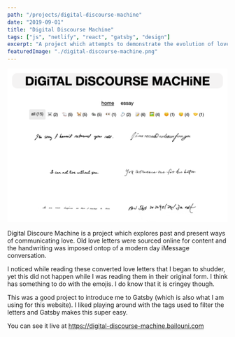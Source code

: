 ```yaml
---
path: "/projects/digital-discourse-machine"
date: "2019-09-01"
title: "Digital Discourse Machine"
tags: ["js", "netlify", "react", "gatsby", "design"]
excerpt: "A project which attempts to demonstrate the evolution of love letters into the digital world."
featuredImage: "./digital-discourse-machine.png"
---
```


![Bailouni Family Tree Image](./digital-discourse-machine.png)

Digital Discoure Machine is a project which explores past and present ways of communicating love.
Old love letters were sourced online for content and the handwriting was imposed ontop of a modern day iMessage conversation.

I noticed while reading these converted love letters that I began to shudder, yet this did not happen while I was reading them in their original form.
I think has something to do with the emojis. I do know that it is cringey though.

This was a good project to introduce me to Gatsby (which is also what I am using for this website). I liked playing around with the tags used to filter the letters and Gatsby makes this super easy.

You can see it live at <https://digital-discourse-machine.bailouni.com>
